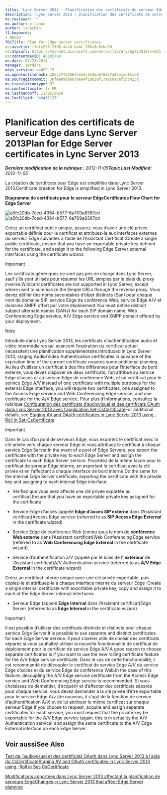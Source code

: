 ```yaml
---
title: 'Lync Server 2013 : Planification des certificats de serveur Edge'
description: 'Lync Server 2013 : planification des certificats de serveur Edge.'
ms.reviewer: ''
ms.author: v-lanac
author: lanachin
f1.keywords:
- NOCSH
TOCTitle: Plan for Edge Server certificates
ms:assetid: f1dfe220-2398-4ac8-ba4c-206c8c0cbc50
ms:mtpsurl: https://technet.microsoft.com/en-us/library/Gg413010(v=OCS.15)
ms:contentKeyID: 48185798
ms.date: 07/23/2014
manager: serdars
mtps_version: v=OCS.15
ms.openlocfilehash: 22ec3743256fe3e4c55dba0f6357a85b1ad81cd0
ms.sourcegitcommit: 36fee89bb887bea4f18b19f17a8c69daf5bc423d
ms.translationtype: MT
ms.contentlocale: fr-FR
ms.lasthandoff: 11/26/2020
ms.locfileid: "49437127"
---
```

# <a name="plan-for-edge-server-certificates-in-lync-server-2013"></a><span data-ttu-id="fe06c-103">Planification des certificats de serveur Edge dans Lync Server 2013</span><span class="sxs-lookup"><span data-stu-id="fe06c-103">Plan for Edge Server certificates in Lync Server 2013</span></span>

<div data-xmlns="http://www.w3.org/1999/xhtml">

<div class="topic" data-xmlns="http://www.w3.org/1999/xhtml" data-msxsl="urn:schemas-microsoft-com:xslt" data-cs="https://msdn.microsoft.com/">

<div data-asp="https://msdn2.microsoft.com/asp">



</div>

<div id="mainSection">

<div id="mainBody"><span data-ttu-id="fe06c-104">

<span> </span></span><span class="sxs-lookup"><span data-stu-id="fe06c-104">

<span> </span></span></span>

<span data-ttu-id="fe06c-105">_**Dernière modification de la rubrique :** 2012-11-05_</span><span class="sxs-lookup"><span data-stu-id="fe06c-105">_**Topic Last Modified:** 2012-11-05_</span></span>

<span data-ttu-id="fe06c-106">La création de certificats pour Edge est simplifiée dans Lync Server 2013.</span><span class="sxs-lookup"><span data-stu-id="fe06c-106">Certificate creation for Edge is simplified in Lync Server 2013.</span></span>

<span data-ttu-id="fe06c-107">**Diagramme de certificats pour le serveur Edge**</span><span class="sxs-lookup"><span data-stu-id="fe06c-107">**Certificates Flow Chart for Edge Server**</span></span>

<span data-ttu-id="fe06c-108">![a5fc20db-7ced-4364-b577-6a709a8367cd](images/Gg413010.a5fc20db-7ced-4364-b577-6a709a8367cd(OCS.15).jpg "a5fc20db-7ced-4364-b577-6a709a8367cd")</span><span class="sxs-lookup"><span data-stu-id="fe06c-108">![a5fc20db-7ced-4364-b577-6a709a8367cd](images/Gg413010.a5fc20db-7ced-4364-b577-6a709a8367cd(OCS.15).jpg "a5fc20db-7ced-4364-b577-6a709a8367cd")</span></span>

<span data-ttu-id="fe06c-109">Créez un certificat public unique, assurez-vous d’avoir une clé privée exportable définie pour le certificat et attribuez-la aux interfaces externes du serveur Edge suivantes à l’aide de l’Assistant Certificat :</span><span class="sxs-lookup"><span data-stu-id="fe06c-109">Create a single public certificate, ensure that you have an exportable private key defined for the certificate, and assign it to the following Edge Server external interfaces using the certificate wizard:</span></span>

<div>


> [!IMPORTANT]  
> <span data-ttu-id="fe06c-110">Les certificats génériques ne sont pas pris en charge dans Lync Server, sauf s’ils sont utilisés pour résumer les URL simples par le biais du proxy inverse.</span><span class="sxs-lookup"><span data-stu-id="fe06c-110">Wildcard certificates are not supported in Lync Server, except where used to summarize the Simple URLs through the reverse proxy.</span></span> <span data-ttu-id="fe06c-111">Vous devez définir des noms secondaires d’objet distincts (San) pour chaque nom de domaine SIP, service Edge de conférence Web, service Edge A/V et domaine XMPP offert par votre déploiement.</span><span class="sxs-lookup"><span data-stu-id="fe06c-111">You must define distinct subject alternate names (SANs) for each SIP domain name, Web Conferencing Edge service, A/V Edge service and XMPP domain offered by your deployment.</span></span>



</div>

<div>


> [!NOTE]  
> <span data-ttu-id="fe06c-112">Introduite dans Lync Server 2013, les certificats d’authentification audio et vidéo intermédiaires qui avancent l’expiration du certificat actuel nécessitent une planification supplémentaire.</span><span class="sxs-lookup"><span data-stu-id="fe06c-112">Introduced in Lync Server 2013, staging Audio/Video Authentication certificates in advance of the expiration time of the current certificate requires some additional planning.</span></span> <span data-ttu-id="fe06c-113">Au lieu d’utiliser un certificat à des fins différentes pour l’interface de bord externe, vous devez disposer de deux certificats, l’un attribué au service Edge d’accès et au service Edge de conférence Web, et un certificat pour le service Edge A/V.</span><span class="sxs-lookup"><span data-stu-id="fe06c-113">Instead of one certificate with multiple purposes for the external Edge interface, you will require two certificates, one assigned to the Access Edge service and Web Conferencing Edge service, and one certificate for the A/V Edge service.</span></span> <span data-ttu-id="fe06c-114">Pour plus d’informations, consultez la rubrique <A href="lync-server-2013-staging-av-and-oauth-certificates-using-roll-in-https://docs.microsoft.com/powershell/module/skype/Set-CsCertificate">Configuration des certificats d’audiovisuel et des certificats OAuth dans Lync Server 2013 avec l’application Set-CsCertificate</A></span><span class="sxs-lookup"><span data-stu-id="fe06c-114">For additional details, see <A href="lync-server-2013-staging-av-and-oauth-certificates-using-roll-in-https://docs.microsoft.com/powershell/module/skype/Set-CsCertificate">Staging AV and OAuth certificates in Lync Server 2013 using -Roll in Set-CsCertificate</A></span></span>



</div>

<div>


> [!IMPORTANT]  
> <span data-ttu-id="fe06c-115">Dans le cas d’un pool de serveurs Edge, vous exportez le certificat avec la clé privée vers chaque serveur Edge et vous attribuez le certificat à chaque service Edge Server.</span><span class="sxs-lookup"><span data-stu-id="fe06c-115">In the event of a pool of Edge Servers, you export the certificate with the private key to each Edge Server and assign the certificate to each Edge Server service.</span></span> <span data-ttu-id="fe06c-116">Procédez de la même façon pour le certificat de serveur Edge interne, en exportant le certificat avec la clé privée et en l’affectant à chaque interface de bord interne.</span><span class="sxs-lookup"><span data-stu-id="fe06c-116">Do the same for the internal Edge Server certificate, exporting the certificate with the private key and assigning to each internal Edge interface.</span></span>



</div>

  - <span data-ttu-id="fe06c-117">Vérifiez que vous avez affecté une clé privée exportée au certificat.</span><span class="sxs-lookup"><span data-stu-id="fe06c-117">Ensure that you have an exportable private key assigned for the certificate</span></span>

  - <span data-ttu-id="fe06c-118">Service Edge d’accès (appelé **Edge d’accès SIP externe** dans l’Assistant certificat)</span><span class="sxs-lookup"><span data-stu-id="fe06c-118">Access Edge service (referred to as **SIP Access Edge External** in the certificate wizard)</span></span>

  - <span data-ttu-id="fe06c-119">Service Edge de conférence Web (connu sous le nom de **conférence Web externe** dans l’Assistant certificat)</span><span class="sxs-lookup"><span data-stu-id="fe06c-119">Web Conferencing Edge service (referred to as **Web Conferencing Edge External** in the certificate wizard)</span></span>

  - <span data-ttu-id="fe06c-120">Service d’authentification a/V (appelé par le biais de l' **extérieur** de l’Assistant certificat)</span><span class="sxs-lookup"><span data-stu-id="fe06c-120">A/V Authentication service (referred to as **A/V Edge External** in the certificate wizard)</span></span>

<span data-ttu-id="fe06c-121">Créez un certificat interne unique avec une clé privée exportable, puis copiez-le et attribuez-le à chaque interface interne du serveur Edge :</span><span class="sxs-lookup"><span data-stu-id="fe06c-121">Create a single internal certificate with exportable private key, copy and assign it to each of the Edge Server internal interfaces:</span></span>

  - <span data-ttu-id="fe06c-122">Serveur Edge (appelé **Edge Internal** dans l’Assistant certificat)</span><span class="sxs-lookup"><span data-stu-id="fe06c-122">Edge Server (referred to as **Edge Internal** in the certificate wizard)</span></span>

<div>


> [!IMPORTANT]  
> <span data-ttu-id="fe06c-123">Il est possible d’utiliser des certificats distincts et distincts pour chaque service Edge Server.</span><span class="sxs-lookup"><span data-stu-id="fe06c-123">It is possible to use separate and distinct certificates for each Edge Server service.</span></span> <span data-ttu-id="fe06c-124">Il peut s’avérer utile de choisir des certificats séparés si vous souhaitez utiliser la nouvelle fonctionnalité de certificat de déploiement pour le certificat de service Edge A/V.</span><span class="sxs-lookup"><span data-stu-id="fe06c-124">A good reason to choose separate certificates is if you want to use the new rolling certificate feature for the A/V Edge service certificate.</span></span> <span data-ttu-id="fe06c-125">Dans le cas de cette fonctionnalité, il est recommandé de découpler le certificat de service Edge A/V du service Edge d’accès et du service Edge de conférence Web.</span><span class="sxs-lookup"><span data-stu-id="fe06c-125">In the case of this feature, decoupling the A/V Edge service certificate from the Access Edge service and Web Conferencing Edge service is recommended.</span></span> <span data-ttu-id="fe06c-126">Si vous choisissez de demander, d’acquérir et d’affecter des certificats séparés pour chaque service, vous devez demander à la clé privée d’être exportable pour le service Edge A/v (de nouveau, il s’agit de la fonction de service d’authentification A/v) et de lui attribuer le même certificat sur chaque serveur Edge.</span><span class="sxs-lookup"><span data-stu-id="fe06c-126">If you choose to request, acquire and assign separate certificates for each service, you must request that the private key be exportable for the A/V Edge service (again, this is in actuality the A/V Authentication service) and assign the same certificate to the A/V Edge External interface on each Edge Server.</span></span>



</div>

<div>

## <a name="see-also"></a><span data-ttu-id="fe06c-127">Voir aussi</span><span class="sxs-lookup"><span data-stu-id="fe06c-127">See Also</span></span>


[<span data-ttu-id="fe06c-128">Test de l’audiovisuel et des certificats OAuth dans Lync Server 2013 à l’aide du CsCertificate</span><span class="sxs-lookup"><span data-stu-id="fe06c-128">Staging AV and OAuth certificates in Lync Server 2013 using -Roll in Set-CsCertificate</span></span>](lync-server-2013-staging-av-and-oauth-certificates-using-roll-in-https://docs.microsoft.com/powershell/module/skype/Set-CsCertificate)  


[<span data-ttu-id="fe06c-129">Modifications apportées dans Lync Server 2013 affectant la planification de serveurs Edge</span><span class="sxs-lookup"><span data-stu-id="fe06c-129">Changes in Lync Server 2013 that affect Edge Server planning</span></span>](lync-server-2013-changes-in-lync-server-that-affect-edge-server-planning.md)  
  

<span data-ttu-id="fe06c-130"></div>

</div>

<span> </span>

</div>

</div>

</span><span class="sxs-lookup"><span data-stu-id="fe06c-130"></div>

</div>

<span> </span>

</div>

</div>

</span></span></div>

